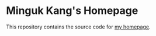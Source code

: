 # Minguk Kang's Homepage

This repository contains the source code for [my homepage](https://mingukkang.github.io).

